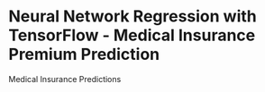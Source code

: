 # Neural Network Regression with TensorFlow - Medical Insurance Premium Prediction
Medical Insurance Predictions
